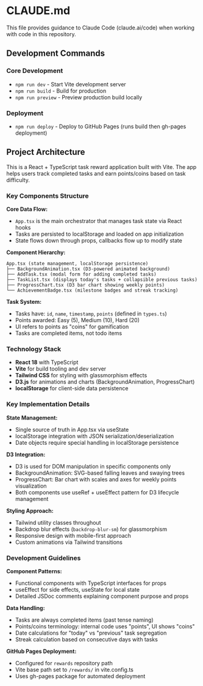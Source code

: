 # CLAUDE.md

This file provides guidance to Claude Code (claude.ai/code) when working with code in this repository.

## Development Commands

### Core Development
- `npm run dev` - Start Vite development server
- `npm run build` - Build for production
- `npm run preview` - Preview production build locally

### Deployment
- `npm run deploy` - Deploy to GitHub Pages (runs build then gh-pages deployment)

## Project Architecture

This is a React + TypeScript task reward application built with Vite. The app helps users track completed tasks and earn points/coins based on task difficulty.

### Key Components Structure

**Core Data Flow:**
- `App.tsx` is the main orchestrator that manages task state via React hooks
- Tasks are persisted to localStorage and loaded on app initialization
- State flows down through props, callbacks flow up to modify state

**Component Hierarchy:**
```
App.tsx (state management, localStorage persistence)
├── BackgroundAnimation.tsx (D3-powered animated background)
├── AddTask.tsx (modal form for adding completed tasks)
├── TaskList.tsx (displays today's tasks + collapsible previous tasks)
├── ProgressChart.tsx (D3 bar chart showing weekly points)
└── AchievementBadge.tsx (milestone badges and streak tracking)
```

**Task System:**
- Tasks have: `id`, `name`, `timestamp`, `points` (defined in `types.ts`)
- Points awarded: Easy (5), Medium (10), Hard (20)
- UI refers to points as "coins" for gamification
- Tasks are completed items, not todo items

### Technology Stack

- **React 18** with TypeScript
- **Vite** for build tooling and dev server
- **Tailwind CSS** for styling with glassmorphism effects
- **D3.js** for animations and charts (BackgroundAnimation, ProgressChart)
- **localStorage** for client-side data persistence

### Key Implementation Details

**State Management:**
- Single source of truth in App.tsx via useState
- localStorage integration with JSON serialization/deserialization
- Date objects require special handling in localStorage persistence

**D3 Integration:**
- D3 is used for DOM manipulation in specific components only
- BackgroundAnimation: SVG-based falling leaves and swaying trees
- ProgressChart: Bar chart with scales and axes for weekly points visualization
- Both components use useRef + useEffect pattern for D3 lifecycle management

**Styling Approach:**
- Tailwind utility classes throughout
- Backdrop blur effects (`backdrop-blur-sm`) for glassmorphism
- Responsive design with mobile-first approach
- Custom animations via Tailwind transitions

### Development Guidelines

**Component Patterns:**
- Functional components with TypeScript interfaces for props
- useEffect for side effects, useState for local state
- Detailed JSDoc comments explaining component purpose and props

**Data Handling:**
- Tasks are always completed items (past tense naming)
- Points/coins terminology: internal code uses "points", UI shows "coins"
- Date calculations for "today" vs "previous" task segregation
- Streak calculation based on consecutive days with tasks

**GitHub Pages Deployment:**
- Configured for `rewards` repository path
- Vite base path set to `/rewards/` in vite.config.ts
- Uses gh-pages package for automated deployment